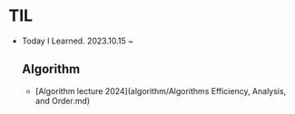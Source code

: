 # TIL

- Today I Learned.
  2023.10.15 ~

  ## Algorithm
  - [Algorithm lecture 2024](algorithm/Algorithms Efficiency, Analysis, and Order.md)
